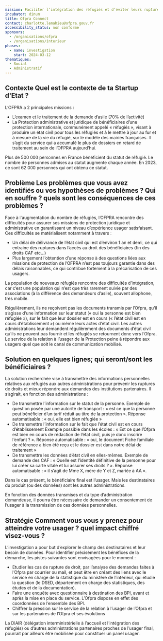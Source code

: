 ```yaml
---
mission: Faciliter l’intégration des réfugiés et d’éviter leurs ruptures de droit
incubator: dinum
title: Ofpra Connect
contact: charlotte.lemahieu@ofpra.gouv.fr
accessibility_status: non conforme
sponsors:
  - /organisations/ofpra
  - /organisations/interieur
phases:
  - name: investigation
    start: 2024-03-12
thematiques:
  - Social
  - Administratif
---
```

## Contexte Quel est le contexte de ta Startup d'Etat ?

L’OFPRA a 2 principales missions :

* L’examen et le traitement de la demande d’asile (70% de l’activité)
* La Protection administrative et juridique de bénéficiaires d’une protection internationale, communément appelé « réfugiés », visant à produire un état civil pour tous les réfugiés et à le mettre à jour au fur et à mesure de la vie du réfugié, sur le modèle des mairies françaises. Il s’agit du service qui a accumulé le plus de dossiers en retard de traitement au sein de l’OFPRA aujourd’hui. 

Plus de 500 000 personnes en France bénéficient du statut de réfugié. Le nombre de personnes admises au statut augmente chaque année. En 2023, ce sont 62 000 personnes qui ont obtenu ce statut. 

## Problème Les problèmes que vous avez identifiés ou vos hypothèses de problèmes ? Qui en souffre ? quels sont les conséquences de ces problèmes ?

Face à l'augmentation du nombre de réfugiés, l’OFPRA rencontre des difficultés pour assurer ses missions de protection juridique et administrative en garantissant un niveau d’expérience usager satisfaisant. Ces difficultés se matérialisent notamment à travers :

* Un délai de délivrance de l’état civil qui est d’environ 1 an et demi, ce qui entraine des ruptures dans l’accès au droit des bénéficiaires (fin des droits CAF etc…) 
* Plus largement l’obtention d’une réponse à des questions liées aux missions de protection de l’OFPRA n’est pas toujours garantie dans des délais raisonnables, ce qui contribue fortement à la précarisation de ces usagers. 

La population de nouveaux réfugiés rencontre des difficultés d’intégration, car c’est une population qui n’est que très rarement suivie par des associations (à la différence des demandeurs d’asile), souvent allophone, très mobile. 

Régulièrement, ils ne reçoivent pas les documents transmis par l’Ofpra, qu’il s’agisse d’une information sur leur statut (« oui la personne est bien réfugiée »), sur le fait que leur dossier est en cours (« l’état civil est en cours d’établissement ») ou même leurs actes d’état civil. 
Les autres administrations leur demandent régulièrement des documents d’état civil qu’ils ne peuvent pas fournir et les réfugiés se retournent donc vers l’Ofpra. Le service de la relation à l’usager de la Protection peine à répondre aux usagers quel que soit le canal de communication mobilisé.  

## Solution en quelques lignes; qui seront/sont les bénéficiaires ? 

La solution recherchée vise à transmettre des informations personnelles relatives aux réfugiés aux autres administrations pour prévenir les ruptures de droits et mieux répondre aux demandes des institutions partenaires. 
Il s’agirait, en fonction des administrations : 
* De transmettre l’information sur le statut de la personne. 
Exemple de question posée par une autorité de transport : « est ce que la personne peut bénéficier d’un tarif réduit au titre de la protection ». Réponse automatisable :  « oui, elle est bien réfugiée » 
* De transmettre l’information sur le fait que l’état civil est en cours d’établissement
Exemple possible dans les écoles : « Est ce que l’Ofpra est bien en cours de rédaction de l’état civil, puis je donc inscrire l’enfant ? ». Réponse automatisable : « oui, le document Fiche familiale de référence a bien été reçu et le dossier est dans notre délai de traitement » 
* De transmettre les données d’état civil en elles-mêmes. 
Exemple de demande des CAF : « Quelle est l’identité définitive de la personne pour lui créer sa carte vitale et lui assurer ses droits ? ». Réponse automatisable : « il s’agit de Mme X, mère de Y et Z, mariée à AA ». 

Dans le cas présent, le bénéficiaire final est l’usager. Mais les destinataires du produit (ou des données) sont les autres administrations. 

En fonction des données transmises et du type d’administration demandeuse, il pourra être nécessaire de demander un consentement de l’usager à la transmission de ces données personnelles. 

## Stratégie Comment vous vous y prenez pour atteindre votre usager ? quel impact chiffré visez-vous ?

L’investigation a pour but d’explorer le champ des destinataires et leur besoin de données.
Pour identifier précisément les bénéfices de la démarche, les pistes suivantes sont envisagées pour le moment : 
* Etudier les cas de rupture de droit, par l’analyse des demandes faites à l’Ofpra par courrier ou mail, et peut être en créant des liens avec le service en charge de la statistique du ministère de l’intérieur, qui étudie la question (le DSED, département en charge des statistiques, des études et de la documentation). 
* Faire une enquête avec questionnaire à destination des BPI, avant et après la mise en place du service. L’Ofpra dispose en effet des coordonnées de l’ensemble des BPI.  
* Chiffrer la pression sur le service de la relation à l’usager de l’Ofpra et sur les partenaires de l’Ofpra et ses évolutions 

La DIAIR (délégation interministérielle à l’accueil et l’intégration des réfugiés) ou d’autres administrations partenaires proches de l’usager final, pourrait par ailleurs être mobilisée pour constituer un panel usager. 
